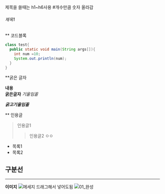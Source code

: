 제목을 쓸때는 h1~h6사용 #개수만큼 숫자 올라감
###### 제목1

** 코드블록
``` java
class test{
  public static void main(String args[]){
    int num =10;
    System.out.println(num);
  }
}
```
**굵은 글자

**내용** <br>
__굵은글자__
*기울임꼴*

***굵고기울임꼴***

** 인용글
> 인용글1
>> 인용글2
>> ㅇㅇ

+ 목록1
+ 목록2

**구분선**
---
***

**이미지**
![메세지](경로)
드래그해서 넣어도됨
![01_완성](https://user-images.githubusercontent.com/110882147/206955269-7232c20b-4691-400a-9054-6a90187c8e37.jpg)
